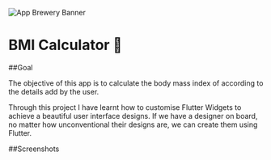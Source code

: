 ![App Brewery Banner](https://github.com/londonappbrewery/Images/blob/master/AppBreweryBanner.png)


# BMI Calculator 💪

##Goal

The objective of this app is to calculate the body mass index of according to the details add by the user.

Through this project I have learnt how to customise Flutter Widgets to achieve a beautiful user interface designs. If we have a designer on board, no matter how unconventional their designs are, we can create them using Flutter. 

##Screenshots
